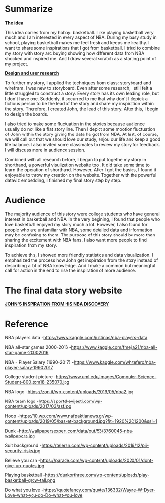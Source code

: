 
# Summarize
[**The idea**](/final_project_jiang.md)

This idea comes from my hobby: basketball. I like playing basketball very much and I am interested in every aspect of NBA. During my busy study in school, playing basketball makes me feel fresh and keeps me healthy. I want to share some inspirations that I got from basketball. I tried to combine my story with story arc buying showing how different data from NBA shocked and inspired me. And I draw several scratch as a starting point of my project.

[**Design and user research**](/final_project_PartII.md)

To further my story, I applied the techniques from class: storyboard and wirefram.
I was new to storyboard. Even after some research, I still felt a little struggled to construct a story. Every story has its own leading role, but I don't have one. Suddenly, it occurred to me that why don't I depick a fictious person to be the lead of the story and share my inspiration within the story. Therefore, I created John, the lead of this story. After this, I begin to design the boards.

I also tried to make some fluctuation in the stories because audience usually do not like a flat story line. Then I depict some mootion fluctuation of John within the story giving the data he got from NBA. At last, of course, we will call out that we should love our study, enjou our life and keep a good life balance. I also invited some classmates to review my story for feedback. I will discuss more in audience session.

Combined with all research before, I began to put togethe my story in shorthand, a powerful visulization website tool. It did take some time to learn the operation of shorthand. However, After I got the basics, I found it enjoyable to throw my creation on the website. Together with the powerful dataviz embedding, I finished my final story step by step.

# Audience
The majority audience of this story were college students who have general interest in basketball and NBA. In the very begining, I found that people who love basketball enjoyed my story much a lot. However, I also found for people who are unfamiliar with NBA, some detailed data and information may be confusing to them. The purpose of this story should be more than sharing the excitement with NBA fans. I also want more people to find inspiration from my story.

To achieve this, I showed more friendly statistics and data visualization. I emphasized the process how John get inspiration from the story instead of describing a lot of NBA knowledge. And I make a common but meaningful call for action in the end to rise the inspiration of more audience.

# The final data story website
[**JOHN'S INSPIRATION FROM HIS NBA DISCOVERY**](https://carnegiemellon.shorthandstories.com/john-s-inspiration-from-his-nba-discoveries/index.html)

# Reference
NBA players data
-https://www.kaggle.com/justinas/nba-players-data

NBA all-star games 2000-2016
-https://www.kaggle.com/fmejia21/nba-all-star-game-20002016

NBA - Player Salary (1990-2017)
-https://www.kaggle.com/whitefero/nba-player-salary-19902017

College student picture
-https://www.uml.edu/Images/Computer-Science-Student-800_tcm18-235070.jpg

NBA logo
-https://zon.it/wp-content/uploads/2019/05/nba2.jpg

NBA team logo
-https://sportskevijesti.com/wp-content/uploads/2017/03/asf.jpg

Hoop
-https://i0.wp.com/www.nafpaktianews.gr/wp-content/uploads/2019/05/basket-background.jpg?fit=1920%2C1200&ssl=1

Dunk
-http://wallpapersexpert.com/data/out/53/3760045-nba-wallpapers.jpg

Suit background
-https://teleran.com/wp-content/uploads/2016/12/pii-security-risks.jpg

Believe you can
-https://parade.com/wp-content/uploads/2020/01/dont-give-up-quotes.jpg

Playing basketball
-https://dunkorthree.com/wp-content/uploads/play-basketball-grow-tall.png

Do what you love
-https://quotefancy.com/quote/136332/Wayne-W-Dyer-Love-what-you-do-Do-what-you-love





